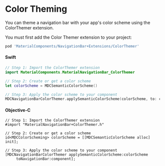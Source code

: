 # Color Theming

You can theme a navigation bar with your app's color scheme using the ColorThemer extension.

You must first add the Color Themer extension to your project:

```bash
pod 'MaterialComponents/NavigationBar+Extensions/ColorThemer'
```

<!--<div class="material-code-render" markdown="1">-->
#### Swift
```swift
// Step 1: Import the ColorThemer extension
import MaterialComponents.MaterialNavigationBar_ColorThemer

// Step 2: Create or get a color scheme
let colorScheme = MDCSemanticColorScheme()

// Step 3: Apply the color scheme to your component
MDCNavigationBarColorThemer.applySemanticColorScheme(colorScheme, to: component)
```

#### Objective-C

```objc
// Step 1: Import the ColorThemer extension
#import "MaterialNavigationBar+ColorThemer.h"

// Step 2: Create or get a color scheme
id<MDCColorScheming> colorScheme = [[MDCSemanticColorScheme alloc] init];

// Step 3: Apply the color scheme to your component
[MDCNavigationBarColorThemer applySemanticColorScheme:colorScheme
     toNavigationBar:component];
```
<!--</div>-->
